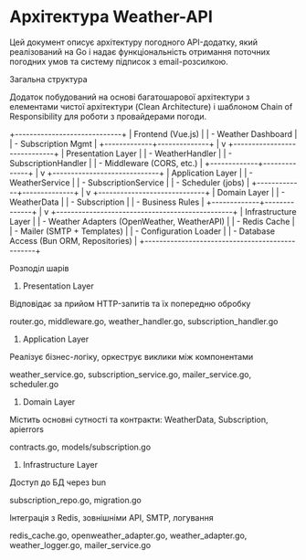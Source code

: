 # Архітектура Weather-API

Цей документ описує архітектуру погодного API-додатку, який реалізований на Go і надає функціональність отримання поточних погодних умов та систему підписок з email-розсилкою.

Загальна структура

Додаток побудований на основі багатошарової архітектури з елементами чистої архітектури (Clean Architecture) і шаблоном Chain of Responsibility для роботи з провайдерами погоди.

+-----------------------------+
|      Frontend (Vue.js)     |
| - Weather Dashboard        |
| - Subscription Mgmt        |
+-------------+--------------+
              |
              v
+-----------------------------+
|  Presentation Layer         |
|  - WeatherHandler           |
|  - SubscriptionHandler      |
|  - Middleware (CORS, etc.) |
+-------------+--------------+
              |
              v
+-----------------------------+
|  Application Layer          |
|  - WeatherService           |
|  - SubscriptionService      |
|  - Scheduler (jobs)         |
+-------------+--------------+
              |
              v
+-----------------------------+
|  Domain Layer               |
|  - WeatherData              |
|  - Subscription             |
|  - Business Rules           |
+-------------+--------------+
              |
              v
+------------------------------------------------+
|             Infrastructure Layer               |
|  - Weather Adapters (OpenWeather, WeatherAPI)  |
|  - Redis Cache                                 |
|  - Mailer (SMTP + Templates)                   |
|  - Configuration Loader                        |
|  - Database Access (Bun ORM, Repositories)     |
+------------------------------------------------+

Розподіл шарів

1. Presentation Layer

Відповідає за прийом HTTP-запитів та їх попередню обробку

router.go, middleware.go, weather_handler.go, subscription_handler.go

1. Application Layer

Реалізує бізнес-логіку, оркеструє виклики між компонентами

weather_service.go, subscription_service.go, mailer_service.go, scheduler.go

1. Domain Layer

Містить основні сутності та контракти: WeatherData, Subscription, apierrors

contracts.go, models/subscription.go

1. Infrastructure Layer

Доступ до БД через bun

subscription_repo.go, migration.go

Інтеграція з Redis, зовнішніми API, SMTP, логування

redis_cache.go, openweather_adapter.go, weather_adapter.go, weather_logger.go, mailer_service.go
